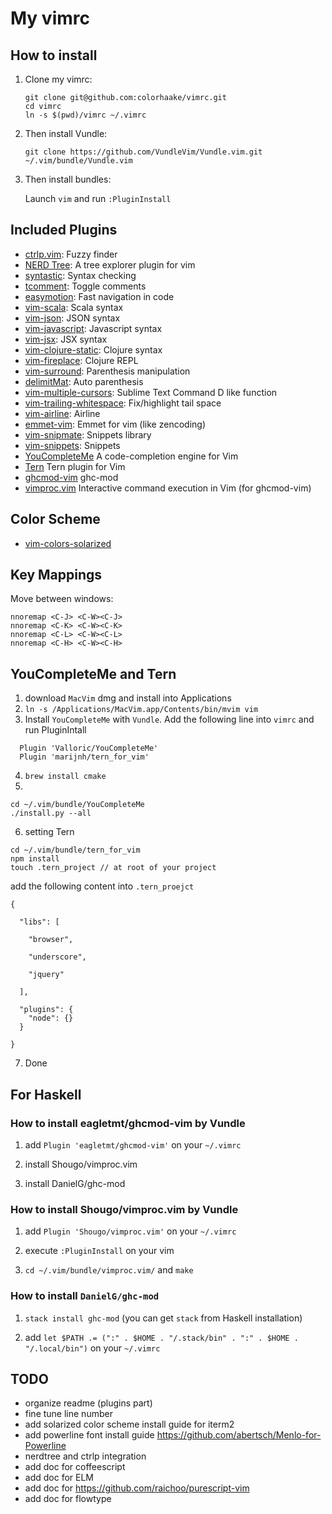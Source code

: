 # My vimrc

## How to install

1. Clone my vimrc:

   ```
   git clone git@github.com:colorhaake/vimrc.git
   cd vimrc
   ln -s $(pwd)/vimrc ~/.vimrc
   ```

2. Then install Vundle:

   ```
   git clone https://github.com/VundleVim/Vundle.vim.git ~/.vim/bundle/Vundle.vim
   ```

3. Then install bundles:

   Launch `vim` and run `:PluginInstall`


## Included Plugins

- [ctrlp.vim](https://github.com/kien/ctrlp.vim): Fuzzy finder
- [NERD Tree](https://github.com/scrooloose/nerdtree): A tree explorer plugin for vim
- [syntastic](https://github.com/scrooloose/syntastic): Syntax checking
- [tcomment](https://github.com/tomtom/tcomment_vim): Toggle comments
- [easymotion](https://github.com/easymotion/vim-easymotion): Fast navigation in code
- [vim-scala](https://github.com/derekwyatt/vim-scala): Scala syntax
- [vim-json](https://github.com/elzr/vim-json): JSON syntax
- [vim-javascript](https://github.com/pangloss/vim-javascript): Javascript syntax
- [vim-jsx](https://github.com/pangloss/vim-jsx): JSX syntax
- [vim-clojure-static](https://github.com/guns/vim-clojure-static): Clojure syntax
- [vim-fireplace](https://github.com/tpope/vim-fireplace): Clojure REPL
- [vim-surround](https://github.com/tpope/vim-surround): Parenthesis manipulation
- [delimitMat](https://github.com/Raimondi/delimitMate): Auto parenthesis
- [vim-multiple-cursors](https://github.com/terryma/vim-multiple-cursors): Sublime Text Command D like function
- [vim-trailing-whitespace](https://github.com/bronson/vim-trailing-whitespace): Fix/highlight tail space
- [vim-airline](https://github.com/bling/vim-airline): Airline
- [emmet-vim](https://github.com/mattn/emmet-vim): Emmet for vim (like zencoding)
- [vim-snipmate](https://github.com/garbas/vim-snipmate): Snippets library
- [vim-snippets](https://github.com/honza/vim-snippet): Snippets
- [YouCompleteMe](https://github.com/Valloric/YouCompleteMe) A code-completion engine for Vim
- [Tern](https://github.com/ternjs/tern_for_vim) Tern plugin for Vim
- [ghcmod-vim](https://github.com/eagletmt/ghcmod-vim) ghc-mod
- [vimproc.vim](https://github.com/Shougo/vimproc.vim) Interactive command execution in Vim (for ghcmod-vim)

## Color Scheme

- [vim-colors-solarized](https://github.com/altercation/vim-colors-solarized)

## Key Mappings

Move between windows:

```
nnoremap <C-J> <C-W><C-J>
nnoremap <C-K> <C-W><C-K>
nnoremap <C-L> <C-W><C-L>
nnoremap <C-H> <C-W><C-H>
```

## YouCompleteMe and Tern
1. download `MacVim` dmg and install into Applications
2. `ln -s /Applications/MacVim.app/Contents/bin/mvim vim`
3. Install `YouCompleteMe` with `Vundle`. Add the following line into `vimrc` and run PluginIntall
```
  Plugin 'Valloric/YouCompleteMe'
  Plugin 'marijnh/tern_for_vim'
```
4. `brew install cmake`
5.
```
cd ~/.vim/bundle/YouCompleteMe
./install.py --all
```

6. setting Tern
```
cd ~/.vim/bundle/tern_for_vim
npm install
touch .tern_project // at root of your project
```

add the following content into `.tern_proejct`
```
{

  "libs": [

    "browser",

    "underscore",

    "jquery"

  ],

  "plugins": {
    "node": {}
  }

}
```

7. Done

## For Haskell

### How to install eagletmt/ghcmod-vim by Vundle

1. add `Plugin 'eagletmt/ghcmod-vim'` on your `~/.vimrc`

2. install Shougo/vimproc.vim

3. install DanielG/ghc-mod

### How to install Shougo/vimproc.vim by Vundle

1. add `Plugin 'Shougo/vimproc.vim'` on your `~/.vimrc`

2. execute `:PluginInstall` on your vim

3. `cd ~/.vim/bundle/vimproc.vim/` and `make`

### How to install `DanielG/ghc-mod`

1. `stack install ghc-mod` (you can get `stack` from Haskell installation)

2. add `let $PATH .= (":" . $HOME . "/.stack/bin" . ":" . $HOME . "/.local/bin")` on your `~/.vimrc`

## TODO

- organize readme (plugins part)
- fine tune line number
- add solarized color scheme install guide for iterm2
- add powerline font install guide <https://github.com/abertsch/Menlo-for-Powerline>
- nerdtree and ctrlp integration
- add doc for coffeescript
- add doc for ELM
- add doc for https://github.com/raichoo/purescript-vim
- add doc for flowtype
